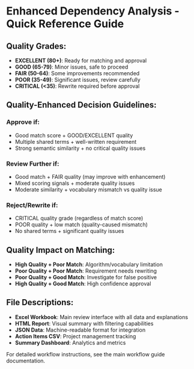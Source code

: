 # Enhanced Dependency Analysis - Quick Reference Guide

## Quality Grades:
- **EXCELLENT (80+)**: Ready for matching and approval
- **GOOD (65-79)**: Minor issues, safe to proceed  
- **FAIR (50-64)**: Some improvements recommended
- **POOR (35-49)**: Significant issues, review carefully
- **CRITICAL (<35)**: Rewrite required before approval

## Quality-Enhanced Decision Guidelines:

### Approve if:
- Good match score + GOOD/EXCELLENT quality
- Multiple shared terms + well-written requirement
- Strong semantic similarity + no critical quality issues

### Review Further if:
- Good match + FAIR quality (may improve with enhancement)
- Mixed scoring signals + moderate quality issues
- Moderate similarity + vocabulary mismatch vs quality issue

### Reject/Rewrite if:
- CRITICAL quality grade (regardless of match score)
- POOR quality + low match (quality-caused mismatch)
- No shared terms + significant quality issues

## Quality Impact on Matching:
- **High Quality + Poor Match**: Algorithm/vocabulary limitation
- **Poor Quality + Poor Match**: Requirement needs rewriting
- **Poor Quality + Good Match**: Investigate for false positive
- **High Quality + Good Match**: High confidence approval

## File Descriptions:
- **Excel Workbook**: Main review interface with all data and explanations
- **HTML Report**: Visual summary with filtering capabilities
- **JSON Data**: Machine-readable format for integration
- **Action Items CSV**: Project management tracking
- **Summary Dashboard**: Analytics and metrics

For detailed workflow instructions, see the main workflow guide documentation.
